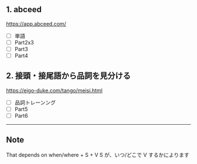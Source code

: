 ## 1. abceed  
https://app.abceed.com/

- [ ] 単語
- [ ] Part2x3
- [ ] Part3
- [ ] Part4

## 2. 接頭・接尾語から品詞を見分ける  
https://eigo-duke.com/tango/meisi.html

- [ ] 品詞トレーンング
- [ ] Part5
- [ ] Part6

---

## Note
That depends on when/where + S + V
S が、いつ/どこで V するかによります
